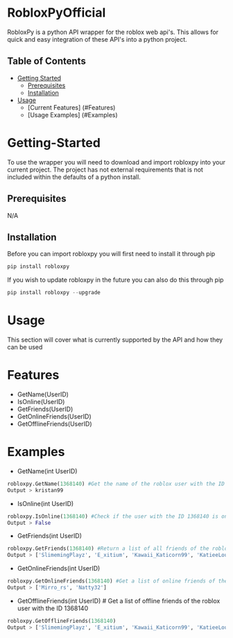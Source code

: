 # RobloxPyOfficial
 RobloxPy is a python API wrapper for the roblox web api's. This allows for quick and easy integration of these API's into a python project.
 
 ## Table of Contents


* [Getting Started](#Getting-Started)
  * [Prerequisites](#Prerequisites)
  * [Installation](#Installation)
* [Usage](#Usage)
  * [Current Features] (#Features)
  * [Usage Examples] (#Examples)


# Getting-Started
To use the wrapper you will need to download and import robloxpy into your current project. The project has not external requirements that is not included within the defaults of a python install.

## Prerequisites
N/A

## Installation
Before you can import robloxpy you will first need to install it through pip
```python
pip install robloxpy
```

If you wish to update robloxpy in the future you can also do this through pip
```python
pip install robloxpy --upgrade
```

# Usage
This section will cover what is currently supported by the API and how they can be used

# Features
* GetName(UserID)
* IsOnline(UserID)
* GetFriends(UserID)
* GetOnlineFriends(UserID)
* GetOfflineFriends(UserID)

# Examples
* GetName(int UserID)
```python
robloxpy.GetName(1368140) #Get the name of the roblox user with the ID of 1368140
Output > kristan99
```

* IsOnline(int UserID)
```python
robloxpy.IsOnline(1368140) #Check if the user with the ID 1368140 is online
Output > False
```

* GetFriends(int UserID)
```python
robloxpy.GetFriends(1368140) #Return a list of all friends of the roblox user with the ID 1368140
Output > ['SlimemingPlayz', 'E_xitium', 'Kawaii_Katicorn99', 'KatieeLouisee99', 'Yung_nignogpaddywog', 'BigDDave', 'Nosowl', 'Mirro_rs', 'Gareth1990', 'Voxxes', 'matantheman', 'ItzDishan', 'Xulfite', 'CinnabonNinja', 'hotrod56478', 'roxo_pl', 'VIPOrder', 'GlowwLikeThat', 'BritishP0litics', 'Nicolas9970', 'YunPlant', 'sirjoshh', 'iMistifye', 'Scorp1x', 'Fribbzdaman', 'xMcKenziee', 'AjinKovac', 'Angels_Develop', 'RonerRehnskiold', 'Natty32', 'agnen', 'yusufrad22', 'RocketValkyrie', 'methanshacked', 'GingyWyven', 'KingsmanSS', 'glitch19']
```
* GetOnlineFriends(int UserID)
```python
robloxpy.GetOnlineFriends(1368140) #Get a list of online friends of the roblox user with the ID 1368140
Output > ['Mirro_rs', 'Natty32']
```

* GetOfflineFriends(int UserID) # Get a list of offline friends of the roblox user with the ID 1368140
```python
robloxpy.GetOfflineFriends(1368140)
Output > ['SlimemingPlayz', 'E_xitium', 'Kawaii_Katicorn99', 'KatieeLouisee99', 'Yung_nignogpaddywog', 'BigDDave', 'Nosowl', 'Gareth1990', 'Voxxes', 'matantheman', 'ItzDishan', 'Xulfite', 'CinnabonNinja', 'hotrod56478', 'roxo_pl', 'VIPOrder', 'GlowwLikeThat', 'BritishP0litics', 'Nicolas9970', 'YunPlant', 'sirjoshh', 'iMistifye', 'Scorp1x', 'Fribbzdaman', 'xMcKenziee', 'AjinKovac', 'Angels_Develop', 'RonerRehnskiold', 'agnen', 'yusufrad22', 'RocketValkyrie', 'methanshacked', 'GingyWyven', 'KingsmanSS', 'glitch19']
```

